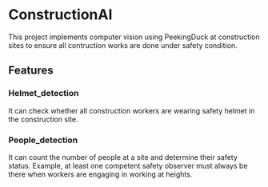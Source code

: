 # ConstructionAI
This project implements computer vision using PeekingDuck at construction sites to ensure all contruction works are done under safety condition.
## Features
### Helmet_detection
It can check whether all construction workers are wearing safety helmet in the construction site. 
### People_detection
It can count the number of people at a site and determine their safety status. Example, at least one competent safety observer must always be there when workers are engaging in working at heights.
